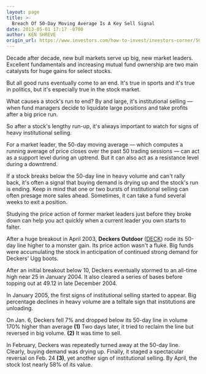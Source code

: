 ```yaml
---
layout: page
title: >-
  Breach Of 50-Day Moving Average Is A Key Sell Signal
date: 2013-05-01 17:17 -0700
author: KEN SHREVE
origin_url: https://www.investors.com/how-to-invest/investors-corner/50-day-moving-average
---
```





Decade after decade, new bull markets serve up big, new market leaders. Excellent fundamentals and increasing mutual fund ownership are two main catalysts for huge gains for select stocks.


But all good runs eventually come to an end. It's true in sports and it's true in politics, but it's especially true in the stock market.


What causes a stock's run to end? By and large, it's institutional selling — when fund managers decide to liquidate large positions and take profits after a big price run.


So after a stock's lengthy run-up, it's always important to watch for signs of heavy institutional selling.


For a market leader, the 50-day moving average — which computes a running average of price closes over the past 50 trading sessions — can act as a support level during an uptrend. But it can also act as a resistance level during a downtrend.


If a stock breaks below the 50-day line in heavy volume and can't rally back, it's often a signal that buying demand is drying up and the stock's run is ending. Keep in mind that one or two bursts of institutional selling can often presage more sales ahead. Sometimes, it can take a fund several weeks to exit a position.


Studying the price action of former market leaders just before they broke down can help you act quickly when a current leader you own starts to falter.


After a huge breakout in April 2003, **Deckers Outdoor** ([DECK](https://research.investors.com/quote.aspx?symbol=DECK)) rode its 50-day line higher to a monster gain. Its price action wasn't a fluke. Big funds were accumulating the stock in anticipation of continued strong demand for Deckers' Ugg boots.


After an initial breakout below 10, Deckers eventually stormed to an all-time high near 25 in January 2004. It also cleared a series of bases before topping out at 49.12 in late December 2004.


In January 2005, the first signs of institutional selling started to appear. Big percentage declines in heavy volume are a telltale sign that institutions are unloading.


On Jan. 6, Deckers fell 7% and dropped below its 50-day line in volume 170% higher than average **(1)** Two days later, it tried to reclaim the line but reversed in big volume. **(2)** It was time to sell.


In February, Deckers was repeatedly turned away at the 50-day line. Clearly, buying demand was drying up. Finally, it staged a spectacular reversal on Feb. 24 **(3)**, yet another sign of institutional selling. By April, the stock lost nearly 58% of its value.




